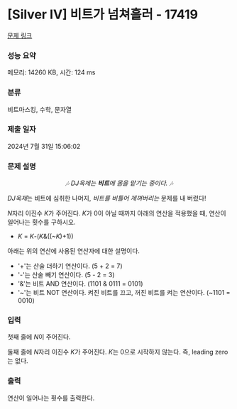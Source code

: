 # [Silver IV] 비트가 넘쳐흘러 - 17419 

[문제 링크](https://www.acmicpc.net/problem/17419) 

### 성능 요약

메모리: 14260 KB, 시간: 124 ms

### 분류

비트마스킹, 수학, 문자열

### 제출 일자

2024년 7월 31일 15:06:02

### 문제 설명

<p style="text-align: center;"><em>🎶 DJ욱제는 <strong>비트</strong>에 몸을 맡기는 중이다. 🎶</em></p>

<p><em>DJ욱제</em>는 비트에 심취한 나머지, <em>비트를 비틀어 제껴버리는</em> 문제를 내 버렸다!</p>

<p><em>N</em>자리 이진수 <em>K</em>가 주어진다. <em>K</em>가 0이 아닐 때까지 아래의 연산을 적용했을 때, 연산이 일어나는 횟수를 구하시오.</p>

<ul>
	<li><em>K</em> = <em>K</em>-(<em>K</em>&((~<em>K</em>)+1))</li>
</ul>

<p>아래는 위의 연산에 사용된 연산자에 대한 설명이다.</p>

<ul>
	<li>'+'는 산술 더하기 연산이다. (5 + 2 = 7)</li>
	<li>'-'는 산술 빼기 연산이다. (5 - 2 = 3)</li>
	<li>'&'는 비트 AND 연산이다. (1101 & 0111 = 0101)</li>
	<li>'~'는 비트 NOT 연산이다. 켜진 비트를 끄고, 꺼진 비트를 켜는 연산이다. (~1101 = 0010)</li>
</ul>

### 입력 

 <p>첫째 줄에 <em>N</em>이 주어진다.</p>

<p>둘째 줄에 <em>N</em>자리 이진수 <em>K</em>가 주어진다. <em>K</em>는 0으로 시작하지 않는다. 즉, leading zero는 없다.</p>

### 출력 

 <p>연산이 일어나는 횟수를 출력한다.</p>

